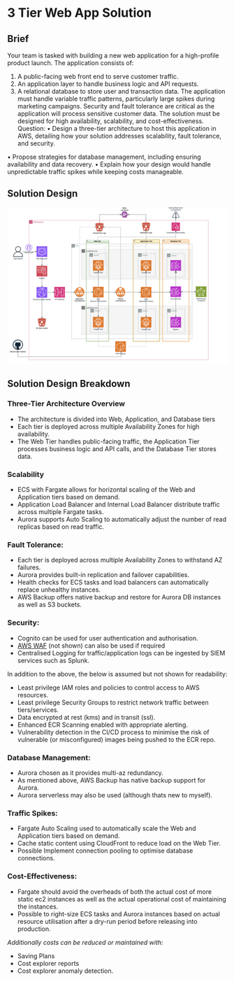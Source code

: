 # 3 Tier Web App Solution
## Brief

Your team is tasked with building a new web application for a high-profile product launch. The
application consists of:
1. A public-facing web front end to serve customer traffic.
2. An application layer to handle business logic and API requests.
3. A relational database to store user and transaction data.
The application must handle variable traffic patterns, particularly large spikes during marketing
campaigns. Security and fault tolerance are critical as the application will process sensitive
customer data. The solution must be designed for high availability, scalability, and
cost-effectiveness.
Question:
• Design a three-tier architecture to host this application in AWS, detailing how your
solution addresses scalability, fault tolerance, and security.

• Propose strategies for database management, including ensuring availability and data
recovery.
• Explain how your design would handle unpredictable traffic spikes while keeping costs
manageable.

## Solution Design
![Solution Design](assets/solution.png)

## Solution Design Breakdown

### Three-Tier Architecture Overview

- The architecture is divided into Web, Application, and Database tiers
- Each tier is deployed across multiple Availability Zones for high availability.
- The Web Tier handles public-facing traffic, the Application Tier processes business logic and API calls, and the Database Tier stores data.

### Scalability

- ECS with Fargate allows for horizontal scaling of the Web and Application tiers based on demand.
- Application Load Balancer and Internal Load Balancer distribute traffic across multiple Fargate tasks.
- Aurora supports Auto Scaling to automatically adjust the number of read replicas based on read traffic.

### Fault Tolerance:

- Each tier is deployed across multiple Availability Zones to withstand AZ failures.
- Aurora provides built-in replication and failover capabilities.
- Health checks for ECS tasks and load balancers can automatically replace unhealthy instances.
- AWS Backup offers native backup and restore for Aurora DB instances as well as S3 buckets.

### Security:

- Cognito can be used for user authentication and authorisation.
- [AWS WAF](https://aws.amazon.com/waf/) (not shown) can also be used if required
- Centralised Logging for traffic/application logs can be ingested by SIEM services such as Splunk.

In addition to the above, the below is assumed but not shown for readability:

- Least privilege IAM roles and policies to control access to AWS resources.
- Least privilege Security Groups to restrict network traffic between tiers/services.
- Data encrypted at rest (kms) and in transit (ssl).
- Enhanced ECR Scanning enabled with appropriate alerting.
- Vulnerability detection in the CI/CD process to minimise the risk of vulnerable (or misconfigured) images being pushed to the ECR repo.

### Database Management:

- Aurora chosen as it provides multi-az redundancy.
- As mentioned above, AWS Backup has native backup support for Aurora.
- Aurora serverless may also be used (although thats new to myself).

### Traffic Spikes:

- Fargate Auto Scaling used to automatically scale the Web and Application tiers based on demand.
- Cache static content using CloudFront to reduce load on the Web Tier.
- Possible Implement connection pooling to optimise database connections.

### Cost-Effectiveness:

- Fargate should avoid the overheads of both the actual cost of more static ec2 instances as well as the actual operational cost of maintaining the instances.
- Possible to right-size ECS tasks and Aurora instances based on actual resource utilisation after a dry-run period before releasing into production.

_Additionally costs can be reduced or maintained with:_
- Saving Plans
- Cost explorer reports
- Cost explorer anomaly detection.






